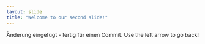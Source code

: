 ```yaml
---
layout: slide
title: "Welcome to our second slide!"
---
```

Änderung eingefügt - fertig für einen Commit.
Use the left arrow to go back!
